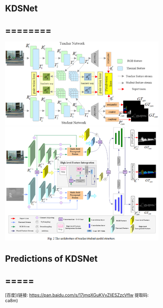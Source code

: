 # KDSNet
# ========
![image](https://github.com/purple-ting/KDSNet/blob/main/image/distill.jpg)
![image](https://github.com/purple-ting/KDSNet/blob/main/image/net.jpg)
# Predictions of KDSNet
# =====
[百度](链接: https://pan.baidu.com/s/17jmqXGuKVvZliESZzcVfIw 提取码: ca8m)
